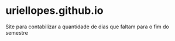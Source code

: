 # uriellopes.github.io
Site para contabilizar a quantidade de dias que faltam para o fim do semestre
